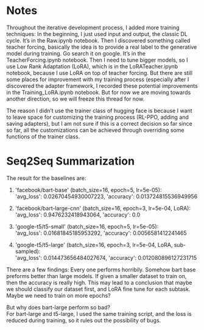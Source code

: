 # Notes
Throughout the iterative development process, I added more training techniques:
In the beginning, I just used input and output, the classic DL cycle. It’s in the Raw.ipynb notebook. 
Then I discovered something called teacher forcing, basically the idea is to provide a real label to the generative model during training. Go search it on google. It’s in the TeacherForcing.ipynb notebook.
Then I need to tune bigger models, so I use Low Rank Adaptation (LoRA), which is in the LoRATeacher.ipynb notebook, because I use LoRA on top of teacher forcing. 
But there are still some places for improvement with my training process (especially after I discovered the adapter framework, I recorded these potential improvements in the Training_LoRA.ipynb notebook. But for now we are moving towards another direction, so we will freeze this thread for now. 

The reason I didn’t use the trainer class of hugging face is because I want to leave space for customizing the training process (RL-PPO, adding and saving adapters), but I am not sure if this is a correct decision so far since so far, all the customizations can be achieved through overriding some functions of the trainer class. 

# Seq2Seq Summarization
The result for the baselines are:  
1. 'facebook/bart-base' (batch_size=16, epoch=5, lr=5e-05):   
'avg_loss': 0.02670454930007223, 'accuracy': 0.013724815536949956


2. 'facebook/bart-large-cnn' (batch_size=16, epoch=3, lr=5e-04, LoRA):   
'avg_loss': 0.9476232418943064, 'accuracy': 0.0


3. 'google-t5/t5-small' (batch_size=16, epoch=5, lr=5e-05):   
'avg_loss': 0.01681845185953292, 'accuracy': 0.0056581412241465


4. 'google-t5/t5-large' (batch_size=16, epoch=3, lr=5e-04, LoRA, sub-sampled):  
'avg_loss': 0.014473656484027674, 'accuracy': 0.012080896127231715

There are a few findings: 
Every one performs horribily. Somehow bart base preforms better than large models. 
If given a smaller dataset to train on, then the accuracy is really high. This may lead to a conclusion that maybe we should classify our dataset first, and LoRA fine tune for each subtask. 
Maybe we need to train on more epochs?
 
But why does bart-large perform so bad?  
For bart-large and t5-large, I used the same training script, and the loss is reduced during training, so it rules out the possibility of bugs.




